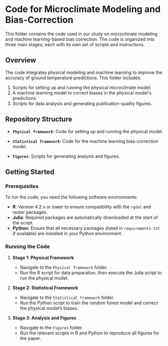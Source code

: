 # Code for Microclimate Modeling and Bias-Correction

This folder contains the code used in our study on microclimate modeling and machine learning-based bias correction. The code is organized into three main stages, each with its own set of scripts and instructions.

## Overview

The code integrates physical modeling and machine learning to improve the accuracy of ground temperature predictions. This folder includes:
1. Scripts for setting up and running the physical microclimate model.
2. A machine learning model to correct biases in the physical model's predictions.
3. Scripts for data analysis and generating publication-quality figures.

## Repository Structure

- **`Physical framework`**: Code for setting up and running the physical model. 

- **`Statistical framework`**: Code for the machine learning bias-correction model. 

- **`Figures`**: Scripts for generating analysis and figures.

## Getting Started

### Prerequisites
To run the code, you need the following software environments:

- **R**: Version 4.2.x or lower to ensure compatibility with the `rgdal` and raster packages. 
- **Julia**: Required packages are automatically downloaded at the start of the script.
- **Python**: Ensure that all necessary packages (listed in `requirements.txt` if available) are installed in your Python environment.

### Running the Code

1. **Stage 1: Physical Framework**
   - Navigate to the `Physical framework` folder.
   - Run the R script for data preparation, then execute the Julia script to run the physical model.

2. **Stage 2: Statistical Framework**
   - Navigate to the `Statistical framework` folder.
   - Run the Python script to train the random forest model and correct the physical model’s biases.

3. **Stage 3: Analysis and Figures**
   - Navigate to the `Figures` folder.
   - Run the relevant scripts in R and Python to reproduce all figures for the paper.
